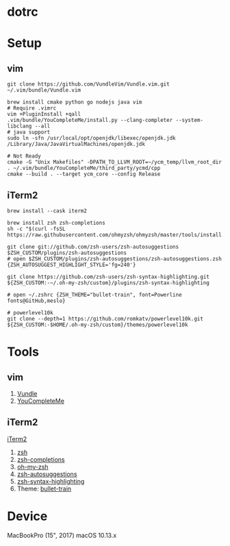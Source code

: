 dotrc
===

# Setup
## vim
```
git clone https://github.com/VundleVim/Vundle.vim.git ~/.vim/bundle/Vundle.vim

brew install cmake python go nodejs java vim
# Require .vimrc
vim +PluginInstall +qall 
.vim/bundle/YouCompleteMe/install.py --clang-completer --system-libclang --all
# java support
sudo ln -sfn /usr/local/opt/openjdk/libexec/openjdk.jdk /Library/Java/JavaVirtualMachines/openjdk.jdk 

# Not Ready
cmake -G "Unix Makefiles" -DPATH_TO_LLVM_ROOT=~/ycm_temp/llvm_root_dir . ~/.vim/bundle/YouCompleteMe/third_party/ycmd/cpp
cmake --build . --target ycm_core --config Release
```
## iTerm2
```
brew install --cask iterm2

brew install zsh zsh-completions
sh -c "$(curl -fsSL https://raw.githubusercontent.com/ohmyzsh/ohmyzsh/master/tools/install.sh)"

git clone git://github.com/zsh-users/zsh-autosuggestions $ZSH_CUSTOM/plugins/zsh-autosuggestions
# open $ZSH_CUSTOM/plugins/zsh-autosuggestions/zsh-autosuggestions.zsh {ZSH_AUTOSUGGEST_HIGHLIGHT_STYLE='fg=240'}

git clone https://github.com/zsh-users/zsh-syntax-highlighting.git ${ZSH_CUSTOM:-~/.oh-my-zsh/custom}/plugins/zsh-syntax-highlighting

# open ~/.zshrc {ZSH_THEME="bullet-train", font=Powerline fonts@GitHub,meslo}

# powerlevel10k
git clone --depth=1 https://github.com/romkatv/powerlevel10k.git ${ZSH_CUSTOM:-$HOME/.oh-my-zsh/custom}/themes/powerlevel10k

```

# Tools
## vim
1. [Vundle](https://github.com/VundleVim/Vundle.vim.git)
2. [YouCompleteMe](https://github.com/Valloric/YouCompleteMe)

## iTerm2
[iTerm2](https://github.com/gnachman/iTerm2)
1. [zsh](http://www.zsh.org)
2. [zsh-completions](https://github.com/zsh-users/zsh-completions)
3. [oh-my-zsh](https://github.com/robbyrussell/oh-my-zsh/)
4. [zsh-autosuggestions](https://github.com/zsh-users/zsh-autosuggestions)
5. [zsh-syntax-highlighting](https://github.com/zsh-users/zsh-syntax-highlighting)
6. Theme: [bullet-train](https://github.com/caiogondim/bullet-train.zsh)

# Device
MacBookPro (15", 2017) macOS 10.13.x
